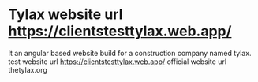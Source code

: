 # Tylax website url https://clientstesttylax.web.app/

It an angular based website build for a construction company named tylax.
test website url https://clientstesttylax.web.app/
official website url thetylax.org
